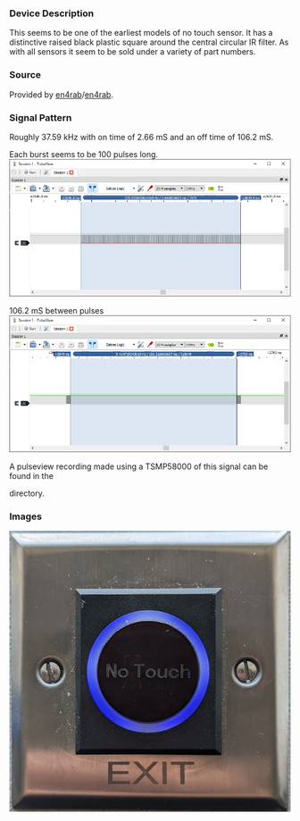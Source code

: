 ### Device Description

This seems to be one of the earliest models of no touch sensor. It has a distinctive raised black plastic square around the central circular IR filter. As with all sensors it seem to be sold under a variety of part numbers. 

### Source

Provided by [en4rab](https://twitter.com/en4rab)/[en4rab](https://github.com/en4rab).

### Signal Pattern

Roughly 37.59 kHz with on time of 2.66 mS and an off time of 106.2 mS.

Each burst seems to be 100 pulses long. ![](img/nt100/nt100-pulseview-on-time.png)

106.2 mS between pulses![](img/nt100/nt100-pulseview-off-time.png)

A pulseview recording made using a TSMP58000 of this signal can be found in the

[/traces/nt100]: /traces/nt100

directory. 

### Images

![NT100](img/nt100/NT100.jpg)
